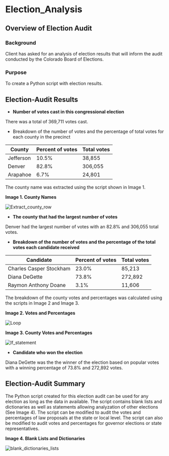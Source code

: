# Election_Analysis
## Overview of Election Audit
### Background

Client has asked for an analysis of election results that will inform the audit conducted by the Colorado Board of Elections. 

### Purpose

To create a Python script with election results.

## Election-Audit Results

- **Number of votes cast in this congressional election**

There was a total of 369,711 votes cast. 

- Breakdown of the number of votes and the percentage of total votes for each county in the precinct

County | Percent of votes | Total votes
------------ | -------------| -------------
Jefferson | 10.5% | 38,855
Denver | 82.8% | 306,055
Arapahoe | 6.7% | 24,801

The county name was extracted using the script shown in Image 1.

**Image 1. County Names**

![Extract_county_row](https://user-images.githubusercontent.com/78306719/110469948-e2e8e000-809f-11eb-8f08-3608d77cc611.PNG)

- **The county that had the largest number of votes**

Denver had the largest number of votes with an 82.8% and 306,055 total votes.

- **Breakdown of the number of votes and the percentage of the total votes each candidate received**

Candidate | Percent of votes | Total votes
------------ | -------------| -------------
Charles Casper Stockham | 23.0% | 85,213
Diana DeGette | 73.8% | 272,892
Raymon Anthony Doane | 3.1% | 11,606

The breakdown of the county votes and percentages was calculated using the scripts in Image 2 and Image 3.

**Image 2. Votes and Percentages**

![Loop](https://user-images.githubusercontent.com/78306719/110470677-c13c2880-80a0-11eb-9258-2351e8b0fbc0.PNG)

**Image 3. County Votes and Percentages**

![If_statement](https://user-images.githubusercontent.com/78306719/110470947-1c6e1b00-80a1-11eb-91d4-a191b1de633a.PNG)

- **Candidate who won the election**

Diana DeGette was the the winner of the election based on popular votes with a winning percentage of 73.8% and 272,892 votes.

## Election-Audit Summary

The Python script created for this election audit can be used for any election as long as the data in available. The script contains blank lists and dictionaries as well as statements allowing analyzation of other elections (See Image 4). The script can be modified to audit the votes and percentages of law proposals at the state or local level. The script can also be modified to audit votes and percentages for governor elections or state representatives.

**Image 4. Blank Lists and Dictionaries**

![blank_dictionaries_lists](https://user-images.githubusercontent.com/78306719/110469749-a4532580-809f-11eb-9cb4-289afe24e0fc.PNG)
